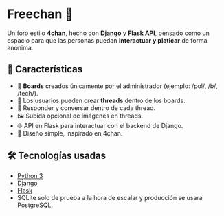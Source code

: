# Freechan 🗿

Un foro estilo **4chan**, hecho con **Django** y **Flask API**, pensado como un espacio para que las personas puedan **interactuar y platicar** de forma anónima.  

## 🚀 Características

- 📌 **Boards** creados únicamente por el administrador (ejemplo: /pol/, /b/, /tech/).  
- 📝 Los usuarios pueden crear **threads** dentro de los boards.  
- 💬 Responder y conversar dentro de cada thread.  
- 🖼️ Subida opcional de imágenes en threads.  
- 🌐 API en Flask para interactuar con el backend de Django.  
- 🎨 Diseño simple, inspirado en 4chan.  

## 🛠️ Tecnologías usadas

- [Python 3](https://www.python.org/)  
- [Django](https://www.djangoproject.com/)  
- [Flask](https://flask.palletsprojects.com/)  
- SQLite solo de prueba a la hora de escalar y producción se usara PostgreSQL.  
